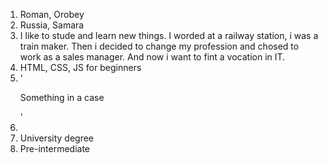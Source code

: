 1. Roman, Orobey
2. Russia, Samara
3. I like to stude and learn new things. I worded at a railway station, i was a train maker. Then i decided to change my profession and chosed to work as a sales manager. And now i want to fint a vocation in IT.
4. HTML, CSS, JS for beginners
5. '<p>Something in a case</p>'
6.
7. University degree
8. Pre-intermediate
